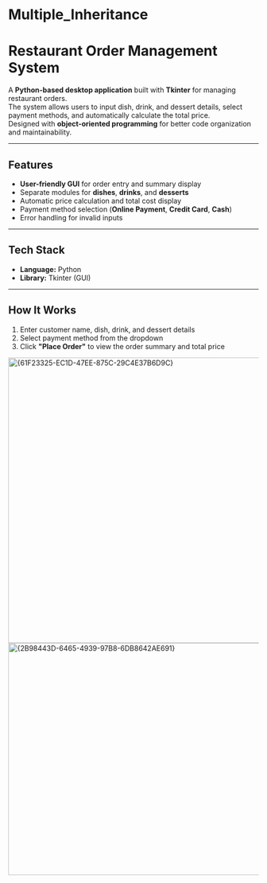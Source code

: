 # Multiple_Inheritance

# Restaurant Order Management System 

A **Python-based desktop application** built with **Tkinter** for managing restaurant orders.  
The system allows users to input dish, drink, and dessert details, select payment methods, and automatically calculate the total price.  
Designed with **object-oriented programming** for better code organization and maintainability.

---

## Features
- **User-friendly GUI** for order entry and summary display  
- Separate modules for **dishes**, **drinks**, and **desserts**  
- Automatic price calculation and total cost display  
- Payment method selection (**Online Payment**, **Credit Card**, **Cash**)  
- Error handling for invalid inputs  

---

## Tech Stack
- **Language:** Python  
- **Library:** Tkinter (GUI)  

---

## How It Works
1. Enter customer name, dish, drink, and dessert details  
2. Select payment method from the dropdown  
3. Click **"Place Order"** to view the order summary and total price

<img width="639" height="574" alt="{61F23325-EC1D-47EE-875C-29C4E37B6D9C}" src="https://github.com/user-attachments/assets/cdc537c9-9d05-4adf-b531-cf1cd278a39b" />

<img width="614" height="467" alt="{2B98443D-6465-4939-97B8-6DB8642AE691}" src="https://github.com/user-attachments/assets/c50de087-0c3e-4078-9ccc-837ac9b7e639" />

